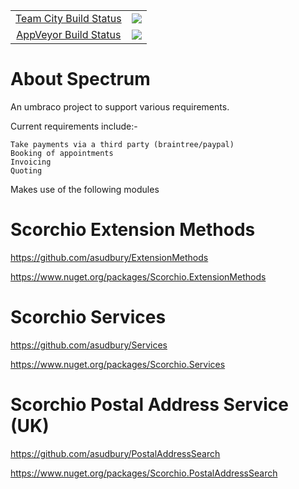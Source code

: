 
<table align="center">
    <tr>
        <td align="center"><a href=http://vm-scorchio.westeurope.cloudapp.azure.com:888/viewType.html?buildTypeId=Spectrum_Build&guest=1)>Team City Build Status</a></td>
        <td align="center"><a href="http://vm-scorchio.westeurope.cloudapp.azure.com:888/viewType.html?buildTypeId=Spectrum_Build&guest=1">
	<img src="http://vm-scorchio.westeurope.cloudapp.azure.com:888/app/rest/builds/buildType:(id:Spectrum_Build)/statusIcon"/>
</a></td>
    </tr>
    <tr>
        <td align="center"><a href='https://ci.appveyor.com/project/asudbury/spectrum'>AppVeyor Build Status</a></td>
        <td align="center"><a href="https://ci.appveyor.com/project/asudbury/spectrum/">
	<img src='https://ci.appveyor.com/api/projects/status/ilna9ubax355iwjy?svg=true'/>
</a></td>
    </tr>
</table>


# About Spectrum

An umbraco project to support various requirements.

Current requirements include:-

	Take payments via a third party (braintree/paypal)
	Booking of appointments
	Invoicing
	Quoting
	

Makes use of the following modules

# Scorchio Extension Methods

https://github.com/asudbury/ExtensionMethods

https://www.nuget.org/packages/Scorchio.ExtensionMethods

# Scorchio Services

https://github.com/asudbury/Services

https://www.nuget.org/packages/Scorchio.Services

# Scorchio Postal Address Service (UK)

https://github.com/asudbury/PostalAddressSearch

https://www.nuget.org/packages/Scorchio.PostalAddressSearch




